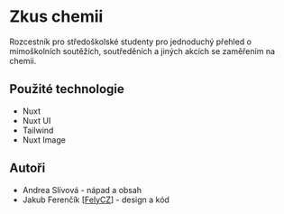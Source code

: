 # Zkus chemii
Rozcestník pro středoškolské studenty pro jednoduchý přehled o mimoškolních soutěžích, 
soutředěních a jiných akcích se zaměřením na chemii.

## Použité technologie
* Nuxt
* Nuxt UI
* Tailwind
* Nuxt Image

## Autoři
* Andrea Slívová - nápad a obsah
* Jakub Ferenčík [[FelyCZ](https://github.com/FelyCZ/)] - design a kód
